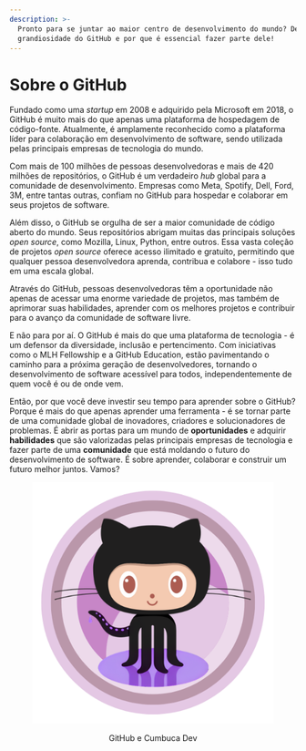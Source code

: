 ```yaml
---
description: >-
  Pronto para se juntar ao maior centro de desenvolvimento do mundo? Descubra a
  grandiosidade do GitHub e por que é essencial fazer parte dele!
---
```


# Sobre o GitHub

Fundado como uma _startup_ em 2008 e adquirido pela Microsoft em 2018, o GitHub é muito mais do que apenas uma plataforma de hospedagem de código-fonte. Atualmente, é amplamente reconhecido como a plataforma líder para colaboração em desenvolvimento de software, sendo utilizada pelas principais empresas de tecnologia do mundo.

Com mais de 100 milhões de pessoas desenvolvedoras e mais de 420 milhões de repositórios, o GitHub é um verdadeiro _hub_ global para a comunidade de desenvolvimento. Empresas como Meta, Spotify, Dell, Ford, 3M, entre tantas outras, confiam no GitHub para hospedar e colaborar em seus projetos de software.

Além disso, o GitHub se orgulha de ser a maior comunidade de código aberto do mundo. Seus repositórios abrigam muitas das principais soluções _open source_, como Mozilla, Linux, Python, entre outros. Essa vasta coleção de projetos _open source_ oferece acesso ilimitado e gratuito, permitindo que qualquer pessoa desenvolvedora aprenda, contribua e colabore - isso tudo em uma escala global.

Através do GitHub, pessoas desenvolvedoras têm a oportunidade não apenas de acessar uma enorme variedade de projetos, mas também de aprimorar suas habilidades, aprender com os melhores projetos e contribuir para o avanço da comunidade de software livre.

E não para por aí. O GitHub é mais do que uma plataforma de tecnologia - é um defensor da diversidade, inclusão e pertencimento. Com iniciativas como o MLH Fellowship e a GitHub Education, estão pavimentando o caminho para a próxima geração de desenvolvedores, tornando o desenvolvimento de software acessível para todos, independentemente de quem você é ou de onde vem. &#x20;

Então, por que você deve investir seu tempo para aprender sobre o GitHub? Porque é mais do que apenas aprender uma ferramenta - é se tornar parte de uma comunidade global de inovadores, criadores e solucionadores de problemas. É abrir as portas para um mundo de **oportunidades** e adquirir **habilidades** que são valorizadas pelas principais empresas de tecnologia e fazer parte de uma **comunidade** que está moldando o futuro do desenvolvimento de software. É sobre aprender, colaborar e construir um futuro melhor juntos. Vamos?

<div align="center" data-full-width="false"><figure><img src="../.gitbook/assets/Githuberson.png" alt="Um emblema circular com tons concêntricos de roxo e o Octocat (Octopus + Cat) - mascote do GitHub."><figcaption><p>GitHub e Cumbuca Dev</p></figcaption></figure></div>
